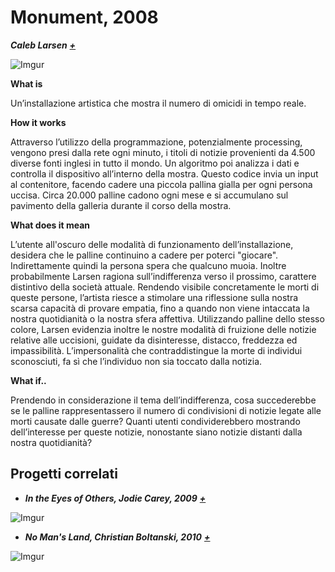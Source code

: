 # Monument, 2008 #
**_Caleb Larsen_** **_[+](http://caleblarsen.com/monument/)_** 

![Imgur](http://i.imgur.com/uA9nTGX.jpg)



**What is**

Un’installazione artistica che mostra il numero di omicidi in tempo reale. 

**How it works**

Attraverso l’utilizzo della programmazione, potenzialmente processing, vengono presi dalla rete ogni minuto, i titoli di notizie provenienti da 4.500 diverse fonti inglesi in tutto il mondo. Un algoritmo poi analizza i dati e controlla il dispositivo all’interno della mostra. Questo codice invia un input al contenitore, facendo cadere una piccola pallina gialla per ogni persona uccisa. Circa 20.000 palline cadono ogni mese e si accumulano sul pavimento della galleria durante il corso della mostra. 

**What does it mean** 

L’utente all'oscuro delle modalità di funzionamento dell’installazione, desidera che le palline continuino a cadere per poterci "giocare". Indirettamente quindi la persona spera che qualcuno muoia. 
Inoltre probabilmente Larsen ragiona sull’indifferenza verso il prossimo, carattere distintivo della società attuale. Rendendo visibile concretamente le morti di queste persone, l’artista riesce a stimolare una riflessione sulla nostra scarsa capacità di provare empatia, fino a quando non viene intaccata la nostra quotidianità o la nostra sfera affettiva. Utilizzando palline dello stesso colore, Larsen evidenzia inoltre le nostre modalità di fruizione delle notizie relative alle uccisioni, guidate da disinteresse, distacco, freddezza ed impassibilità. L’impersonalità che contraddistingue la morte di individui sconosciuti, fa sì che l’individuo non sia toccato dalla notizia. 

**What if..**

Prendendo in considerazione il tema dell’indifferenza, cosa succederebbe se le palline rappresentassero il numero di condivisioni di notizie legate alle morti causate dalle guerre? Quanti utenti condividerebbero mostrando dell’interesse per queste notizie, nonostante siano notizie distanti dalla nostra quotidianità?

## Progetti correlati
+ **_In the Eyes of Others, Jodie Carey, 2009_** **_[+](http://jodiecarey.com/in-the-eyes-of-others/)_**

![Imgur](http://i.imgur.com/KdikcxO.jpg)

+ **_No Man's Land, Christian Boltanski,  2010_** **_[+](https://vimeo.com/12121518)_**

![Imgur](http://i.imgur.com/F9xb0Zc.jpg)

